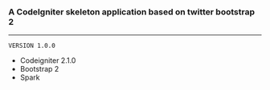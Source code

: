 ### A CodeIgniter skeleton application based on twitter bootstrap 2 
---------------------------------------------------
	VERSION 1.0.0

* Codeigniter 2.1.0
* Bootstrap 2
* Spark
